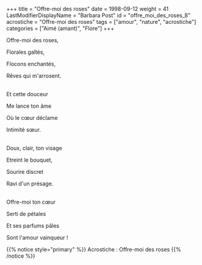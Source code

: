 +++
title = "Offre-moi des roses"
date = 1998-09-12
weight = 41
LastModifierDisplayName = "Barbara Post"
id = "offre_moi_des_roses_8"
acrostiche = "Offre-moi des roses"
tags = ["amour", "nature", "acrostiche"]
categories = ["Aimé (amant)", "Flore"]
+++

Offre-moi des roses,

Florales gaîtés,

Flocons enchantés,

Rêves qui m'arrosent.

 \
Et cette douceur

Me lance ton âme

Où le cœur déclame

Intimité sœur.

 \
Doux, clair, ton visage

Etreint le bouquet,

Sourire discret

Ravi d'un présage.

 \
Offre-moi ton cœur

Serti de pétales

Et ses parfums pâles

Sont l'amour vainqueur !

{{% notice style="primary" %}}
Acrostiche : Offre-moi des roses
{{% /notice %}}
